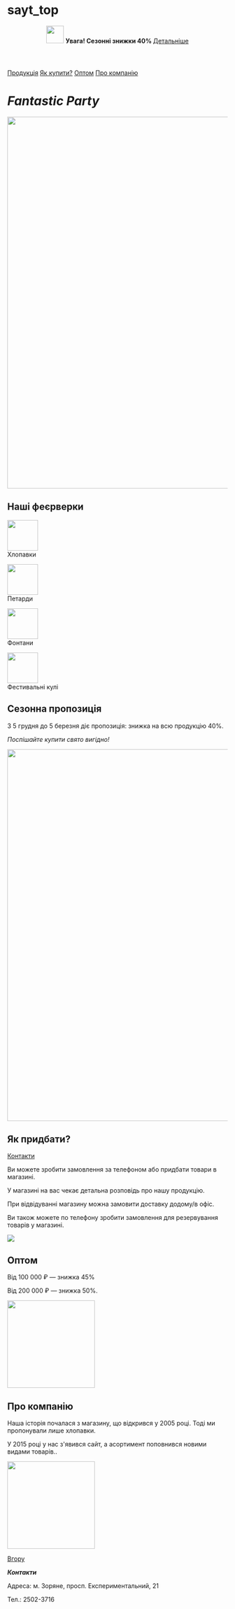 # sayt_top
<html>
    <body>
        <header>
            <img id ="logo" src="https://mars.algoritmika.org/uploads/2020/12/logo_0_1607675596.svg" height="40px"/>
            <b>Увага! Сезонні знижки 40% </b><a href="#discount">Детальніше</a>
        </header>
        <main>
            <title>Магазин "Пушка"</title>
            <nav>
                <a href="#price">Продукція</a>
                <a href="#delivery">Як купити?</a>
                <a href="#wholesale">Оптом</a>
                <a href="#about_us">Про компанію</a>
            </nav>
            <h1><i>Fantastic Party</i></h1>
            <img src="https://mars.algoritmika.org/uploads/2020/12/fireworks-2731725_1920_0_1607673819.jpg" width="850px"/>
            <h2 id="price">Наші феєрверки</h2>
            <p>
                <p><img src="https://mars.algoritmika.org/uploads/2020/12/%D1%85%D0%BB%D0%BE%D0%BF%D1%83%D1%88%D0%BA%D0%B0_0_1607673818.svg" width="70px"/><br/>Хлопавки</p>
                <p><img src="https://mars.algoritmika.org/uploads/2020/12/%D0%BF%D0%B5%D1%82%D0%B0%D1%80%D0%B4%D0%B0_0_1607673817.svg" width="70px"/><br/>Петарди</p>
                <p><img src="https://mars.algoritmika.org/uploads/2020/12/%D1%84%D0%BE%D0%BD%D1%82%D0%B0%D0%BD_0_1607673817.svg" width="70px"/><br/>Фонтани</p>
                <p><img src="https://mars.algoritmika.org/uploads/2020/12/%D1%88%D0%B0%D1%80_0_1607673818.svg" width="70px"/><br/>Фестивальні кулі</p>
            </p>
            <h2 id="discount">Сезонна пропозиція</h2>
            <p>З 5 грудня до 5 березня діє пропозиція: знижка на всю продукцію 40%.</p>
            <p>
                <i>Поспішайте купити свято вигідно!</i>
            </p>
            <img src="https://mars.algoritmika.org/uploads/2020/12/%D1%81%D0%B5%D0%B7%D0%BE%D0%BD%D0%BD%D1%8B%D0%B5%20%D1%81%D0%BA%D0%B8%D0%B4%D0%BA%D0%B8_0_1607673818.jpg" width="850px"/>
            <h2 id="delivery">Як придбати?</h2>
            <a href="#contacts">Контакти</a>
            <p>Ви можете зробити замовлення за телефоном або придбати товари в магазині.</p>
            <p>У магазині на вас чекає детальна розповідь про нашу продукцію.</p>
            <p>При відвідуванні магазину можна замовити доставку додому/в офіс.</p>
            <p>Ви також можете по телефону зробити замовлення для резервування товарів у магазині.</p>
            <img src="https://mars.algoritmika.org/uploads/2020/12/%D0%BF%D0%BE%D0%BA%D1%83%D0%BF%D0%BA%D0%B0_0_1607673818.png"/>
            <h2 id="wholesale">Оптом</h2>
            <p>Від 100 000 ₽ — знижка 45%</p>
            <p>Від 200 000 ₽ — знижка 50%.</p>
            <img src="https://mars.algoritmika.org/uploads/2020/12/%D0%BE%D0%BF%D1%82_0_1607673818.png" width="200px"/>
            <h2 id="about_us">Про компанію</h2>
            <p>Наша історія почалася з магазину, що відкрився у 2005 році. Тоді ми пропонували лише хлопавки.</p>
            <p>У 2015 році у нас з'явився сайт, а асортимент поповнився новими видами товарів..</p>
            <img src="https://mars.algoritmika.org/uploads/2020/12/arrows-2023449_1920_0_1607674211.png" width="200px"/><br/>
            <p><a href="#logo">Вгору</a></p>
        </main>
        <footer>
            <p id="contacts"><b><i>Контакти</i></b></p>
            <p>Адреса: м. Зоряне, просп. Експериментальний, 21</p>
            <p>Тел.: 2502-3716</p>
        </footer>
    </body>
</html>
